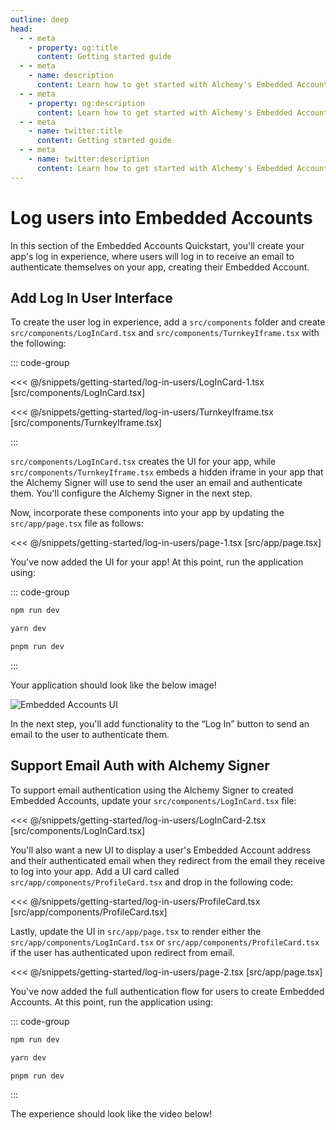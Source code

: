 ```yaml
---
outline: deep
head:
  - - meta
    - property: og:title
      content: Getting started guide
  - - meta
    - name: description
      content: Learn how to get started with Alchemy's Embedded Accounts using Account Kit and the Alchemy Signer, Modular Account, Rundler and Gas Manager.
  - - meta
    - property: og:description
      content: Learn how to get started with Alchemy's Embedded Accounts using Account Kit and the Alchemy Signer, Modular Account, Rundler and Gas Manager.
  - - meta
    - name: twitter:title
      content: Getting started guide
  - - meta
    - name: twitter:description
      content: Learn how to get started with Alchemy's Embedded Accounts using Account Kit and the Alchemy Signer, Modular Account, Rundler and Gas Manager.
---
```


# Log users into Embedded Accounts

In this section of the Embedded Accounts Quickstart, you'll create your app's log in experience, where users will log in to receive an email to authenticate themselves on your app, creating their Embedded Account.

## Add Log In User Interface

To create the user log in experience, add a `src/components` folder and create `src/components/LogInCard.tsx` and `src/components/TurnkeyIframe.tsx` with the following:

::: code-group

<<< @/snippets/getting-started/log-in-users/LogInCard-1.tsx [src/components/LogInCard.tsx]

<<< @/snippets/getting-started/log-in-users/TurnkeyIframe.tsx [src/components/TurnkeyIframe.tsx]

:::

`src/components/LogInCard.tsx` creates the UI for your app, while `src/components/TurnkeyIframe.tsx` embeds a hidden iframe in your app that the Alchemy Signer will use to send the user an email and authenticate them. You'll configure the Alchemy Signer in the next step.

Now, incorporate these components into your app by updating the `src/app/page.tsx` file as follows:

<<< @/snippets/getting-started/log-in-users/page-1.tsx [src/app/page.tsx]

You've now added the UI for your app! At this point, run the application using:

::: code-group

```bash [npm]
npm run dev
```

```bash [yarn]
yarn dev
```

```bash [pnpm]
pnpm run dev
```

:::

Your application should look like the below image!

<img src="/images/getting-started/embedded-accounts-ui.png" alt="Embedded Accounts UI" />

In the next step, you'll add functionality to the “Log In” button to send an email to the user to authenticate them.

## Support Email Auth with Alchemy Signer

To support email authentication using the Alchemy Signer to created Embedded Accounts, update your `src/components/LogInCard.tsx` file:

<<< @/snippets/getting-started/log-in-users/LogInCard-2.tsx [src/components/LogInCard.tsx]

You'll also want a new UI to display a user's Embedded Account address and their authenticated email when they redirect from the email they receive to log into your app. Add a UI card called `src/app/components/ProfileCard.tsx` and drop in the following code:

<<< @/snippets/getting-started/log-in-users/ProfileCard.tsx [src/app/components/ProfileCard.tsx]

Lastly, update the UI in `src/app/page.tsx` to render either the `src/app/components/LogInCard.tsx` or `src/app/components/ProfileCard.tsx` if the user has authenticated upon redirect from email.

<<< @/snippets/getting-started/log-in-users/page-2.tsx [src/app/page.tsx]

You've now added the full authentication flow for users to create Embedded Accounts. At this point, run the application using:

::: code-group

```bash [npm]
npm run dev
```

```bash [yarn]
yarn dev
```

```bash [pnpm]
pnpm run dev
```

:::

The experience should look like the video below!

<VideoEmbed src="/videos/embedded-accounts-auth.mp4" />
